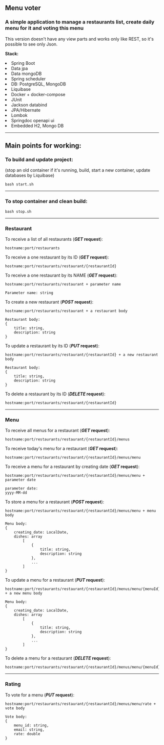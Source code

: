 <h2> Menu voter</h2>
<h3> A simple application to manage a restaurants list, create daily menu for it and voting this menu</h3>
<p>This version doesn't have any view parts and works only like REST, so it's possible to see
only Json. </p>

<b>Stack:</b>
<li>Spring Boot</li>
<li>Data jpa</li>
<li>Data mongoDB</li>
<li>Spring scheduler</li>
<li>DB: PostgreSQL, MongoDB</li>
<li>Liquibase</li>
<li>Docker + docker-compose</li>
<li>JUnit</li>
<li>Jackson databind</li>
<li>JPA/Hibernate</li>
<li>Lombok</li>
<li>Springdoc openapi ui</li>
<li>Embedded H2, Mongo DB</li>
<hr>
<h2>Main points for working:</h2>


<h3>To build and update project:</h3>
<p>(stop an old container if it's running, build, start a new container, update databases by Liquibase)</p>

    bash start.sh
<hr>

<h3>To stop container and clean build:</h3>
    
    bash stop.sh
<hr>

<h3>Restaurant</h3>
<p>
    To receive a list of all restaurants (<b><i>GET</i> request</b>): 

    hostname:port/restaurants
</p>


<p>
    To receive a one restaurant by its ID (<b><i>GET</i> request</b>):

    hostname:port/restaurants/restaurant/{restaurantId}
</p>


<p>
    To receive a one restaurant by its NAME (<b><i>GET</i> request</b>):

    hostname:port/restaurants/restaurant + parameter name

    Parameter name: string
</p>


<p>
    To create a new restaurant (<b><i>POST</i> request</b>):

    hostname:port/restaurants/restaurant + a restaurant body

    Restaurant body:
    {
        title: string,
        description: string
    }
</p>


<p>
    To update a restaurant by its ID (<b><i>PUT</i> request</b>):

    hostname:port/restaurants/restaurant/{restaurantId} + a new restaurant body

    Restaurant body:
    {
        title: string,
        description: string
    }
</p>


<p>
    To delete a restaurant by its ID (<b><i>DELETE</i> request</b>):

    hostname:port/restaurants/restaurant/{restaurantId}
</p>
<hr>

<h3>Menu</h3>
<p>
    To receive all menus for a restaurant (<b><i>GET</i> request</b>):
    
    hostname:port/restaurants/restaurant/{restaurantId}/menus
</p>

<p>
    To receive today's menu for a restaurant (<b><i>GET</i> request</b>):

    hostname:port/restaurants/restaurant/{restaurantId}/menus/menu
</p>

<p>
    To receive a menu for a restaurant by creating date (<b><i>GET</i> request</b>):

    hostname:port/restaurants/restaurant/{restaurantId}/menus/menu + parameter date

    parameter date: 
    yyyy-MM-dd
</p>

<p>
    To store a menu for a restaurant (<b><i>POST</i> request</b>):

    hostname:port/restaurants/restaurant/{restaurantId}/menus/menu + menu body
    
    Menu body:
    {
        creating_date: LocalDate,
        dishes: array
            [
                {
                    title: string,
                    description: string
                },  
                ...
            ]
    }
</p>

<p>
    To update a menu for a restaurant (<b><i>PUT</i> request</b>):

    hostname:port/restaurants/restaurant/{restaurantId}/menus/menu/{menuId} + a new menu body
    
    Menu body:
    {
        creating_date: LocalDate,
        dishes: array
            [
                {
                    title: string,
                    description: string
                },  
                ...
            ]
    }
</p>

<p>
    To delete a menu for a restaurant (<b><i>DELETE</i> request</b>):

    hostname:port/restaurants/restaurant/{restaurantId}/menus/menu/{menuId}
</p>
<hr>

<h3>Rating</h3>

<p>
    To vote for a menu (<b><i>PUT</i> request</b>):
    
    hostname:port/restaurants/restaurant/{restaurantId}/menus/menu/rate + vote body
    
    Vote body:
    {
        menu_id: string,
        email: string,
        rate: double
    }
</p>